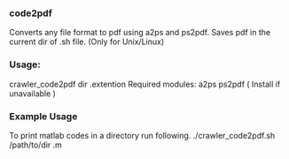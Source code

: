 ### code2pdf
Converts any file format to pdf using a2ps and ps2pdf. Saves pdf in the current dir of .sh file. (Only for Unix/Linux)
### Usage:
 crawler_code2pdf dir .extention
 Required modules: 
   a2ps 
   ps2pdf
   ( Install if unavailable )

### Example Usage
 To print matlab codes in a directory run following.
./crawler_code2pdf.sh /path/to/dir .m
